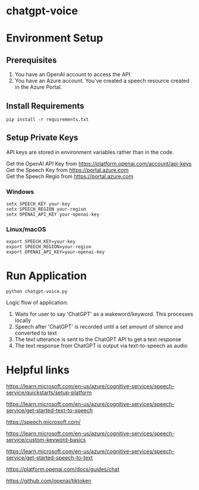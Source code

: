 # chatgpt-voice

# Environment Setup

## Prerequisites

1. You have an OpenAI account to access the API
1. You have an Azure account. You've created a speech resource created in the Azure Portal.

## Install Requirements

```
pip install -r requirements.txt
```

## Setup Private Keys

API keys are stored in environment variables rather than in the code.  
  
Get the OpenAI API Key from https://platform.openai.com/account/api-keys  
Get the Speech Key from https://portal.azure.com  
Get the Speech Regio from https://portal.azure.com  

### Windows

```
setx SPEECH_KEY your-key
setx SPEECH_REGION your-region
setx OPENAI_API_KEY your-openai-key
```

### Linux/macOS

```
export SPEECH_KEY=your-key 
export SPEECH_REGION=your-region 
export OPENAI_API_KEY=your-openai-key
```

# Run Application

```
python chatgpt-voice.py
```

Logic flow of application:
1. Waits for user to say 'ChatGPT' as a wakeword/keyword. This processes locally
1. Speech after 'ChatGPT' is recorded until a set amount of silence and converted to text
1. The text utterance is sent to the ChatGPT API to get a text response
1. The text response from ChatGPT is output via text-to-speech as audio

# Helpful links

https://learn.microsoft.com/en-us/azure/cognitive-services/speech-service/quickstarts/setup-platform

https://learn.microsoft.com/en-us/azure/cognitive-services/speech-service/get-started-text-to-speech

https://speech.microsoft.com/

https://learn.microsoft.com/en-us/azure/cognitive-services/speech-service/custom-keyword-basics

https://learn.microsoft.com/en-us/azure/cognitive-services/speech-service/get-started-speech-to-text

https://platform.openai.com/docs/guides/chat

https://github.com/openai/tiktoken
